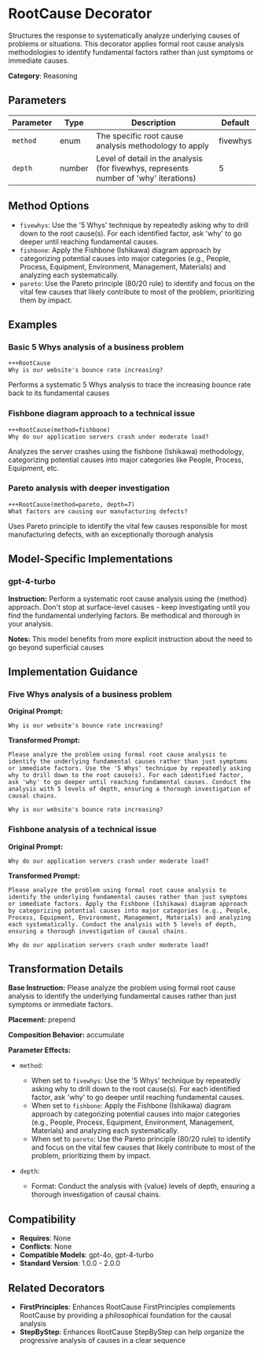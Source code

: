 # RootCause Decorator

Structures the response to systematically analyze underlying causes of problems or situations. This decorator applies formal root cause analysis methodologies to identify fundamental factors rather than just symptoms or immediate causes.

**Category**: Reasoning

## Parameters

| Parameter | Type | Description | Default |
|-----------|------|-------------|--------|
| `method` | enum | The specific root cause analysis methodology to apply | fivewhys |
| `depth` | number | Level of detail in the analysis (for fivewhys, represents number of 'why' iterations) | 5 |

## Method Options

- `fivewhys`: Use the '5 Whys' technique by repeatedly asking why to drill down to the root cause(s). For each identified factor, ask 'why' to go deeper until reaching fundamental causes.
- `fishbone`: Apply the Fishbone (Ishikawa) diagram approach by categorizing potential causes into major categories (e.g., People, Process, Equipment, Environment, Management, Materials) and analyzing each systematically.
- `pareto`: Use the Pareto principle (80/20 rule) to identify and focus on the vital few causes that likely contribute to most of the problem, prioritizing them by impact.

## Examples

### Basic 5 Whys analysis of a business problem

```
+++RootCause
Why is our website's bounce rate increasing?
```

Performs a systematic 5 Whys analysis to trace the increasing bounce rate back to its fundamental causes

### Fishbone diagram approach to a technical issue

```
+++RootCause(method=fishbone)
Why do our application servers crash under moderate load?
```

Analyzes the server crashes using the fishbone (Ishikawa) methodology, categorizing potential causes into major categories like People, Process, Equipment, etc.

### Pareto analysis with deeper investigation

```
+++RootCause(method=pareto, depth=7)
What factors are causing our manufacturing defects?
```

Uses Pareto principle to identify the vital few causes responsible for most manufacturing defects, with an exceptionally thorough analysis

## Model-Specific Implementations

### gpt-4-turbo

**Instruction:** Perform a systematic root cause analysis using the {method} approach. Don't stop at surface-level causes - keep investigating until you find the fundamental underlying factors. Be methodical and thorough in your analysis.

**Notes:** This model benefits from more explicit instruction about the need to go beyond superficial causes


## Implementation Guidance

### Five Whys analysis of a business problem

**Original Prompt:**
```
Why is our website's bounce rate increasing?
```

**Transformed Prompt:**
```
Please analyze the problem using formal root cause analysis to identify the underlying fundamental causes rather than just symptoms or immediate factors. Use the '5 Whys' technique by repeatedly asking why to drill down to the root cause(s). For each identified factor, ask 'why' to go deeper until reaching fundamental causes. Conduct the analysis with 5 levels of depth, ensuring a thorough investigation of causal chains.

Why is our website's bounce rate increasing?
```

### Fishbone analysis of a technical issue

**Original Prompt:**
```
Why do our application servers crash under moderate load?
```

**Transformed Prompt:**
```
Please analyze the problem using formal root cause analysis to identify the underlying fundamental causes rather than just symptoms or immediate factors. Apply the Fishbone (Ishikawa) diagram approach by categorizing potential causes into major categories (e.g., People, Process, Equipment, Environment, Management, Materials) and analyzing each systematically. Conduct the analysis with 5 levels of depth, ensuring a thorough investigation of causal chains.

Why do our application servers crash under moderate load?
```

## Transformation Details

**Base Instruction:** Please analyze the problem using formal root cause analysis to identify the underlying fundamental causes rather than just symptoms or immediate factors.

**Placement:** prepend

**Composition Behavior:** accumulate

**Parameter Effects:**

- `method`:
  - When set to `fivewhys`: Use the '5 Whys' technique by repeatedly asking why to drill down to the root cause(s). For each identified factor, ask 'why' to go deeper until reaching fundamental causes.
  - When set to `fishbone`: Apply the Fishbone (Ishikawa) diagram approach by categorizing potential causes into major categories (e.g., People, Process, Equipment, Environment, Management, Materials) and analyzing each systematically.
  - When set to `pareto`: Use the Pareto principle (80/20 rule) to identify and focus on the vital few causes that likely contribute to most of the problem, prioritizing them by impact.

- `depth`:
  - Format: Conduct the analysis with {value} levels of depth, ensuring a thorough investigation of causal chains.

## Compatibility

- **Requires**: None
- **Conflicts**: None
- **Compatible Models**: gpt-4o, gpt-4-turbo
- **Standard Version**: 1.0.0 - 2.0.0

## Related Decorators

- **FirstPrinciples**: Enhances RootCause FirstPrinciples complements RootCause by providing a philosophical foundation for the causal analysis
- **StepByStep**: Enhances RootCause StepByStep can help organize the progressive analysis of causes in a clear sequence
